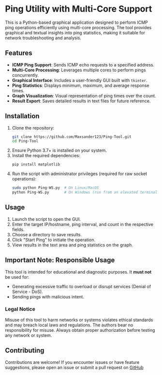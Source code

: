# Ping Utility with Multi-Core Support

This is a Python-based graphical application designed to perform ICMP ping operations efficiently using multi-core processing. The tool provides graphical and textual insights into ping statistics, making it suitable for network troubleshooting and analysis.

## Features

- **ICMP Ping Support**: Sends ICMP echo requests to a specified address.
- **Multi-Core Processing**: Leverages multiple cores to perform pings concurrently.
- **Graphical Interface**: Includes a user-friendly GUI built with `tkinter`.
- **Ping Statistics**: Displays minimum, maximum, and average response times.
- **Graph Visualization**: Visual representation of ping times over the count.
- **Result Export**: Saves detailed results in text files for future reference.

## Installation

1. Clone the repository:
   ```bash
   git clone https://github.com/Maxsander123/Ping-Tool.git
   cd Ping-Tool
   ```
2. Ensure Python 3.7+ is installed on your system.
3. Install the required dependencies:
   ```bash
   pip install matplotlib
   ```
4. Run the script with administrator privileges (required for raw socket operations):
   ```bash
   sudo python Ping-WS.py  # On Linux/MacOS
   python Ping-WS.py       # On Windows (run from an elevated terminal)
   ```

## Usage

1. Launch the script to open the GUI.
2. Enter the target IP/hostname, ping interval, and count in the respective fields.
3. Choose a directory to save results.
4. Click "Start Ping" to initiate the operation.
5. View results in the text area and ping statistics on the graph.

## Important Note: Responsible Usage

This tool is intended for educational and diagnostic purposes. It **must not** be used for:

- Generating excessive traffic to overload or disrupt services (Denial of Service - DoS).
- Sending pings with malicious intent.

### Legal Notice

Misuse of this tool to harm networks or systems violates ethical standards and may breach local laws and regulations. The authors bear no responsibility for misuse. Always obtain proper authorization before testing any network or system.

## Contributing

Contributions are welcome! If you encounter issues or have feature suggestions, please open an issue or submit a pull request on [GitHub](https://github.com/Maxsander123/Ping-Tool)
